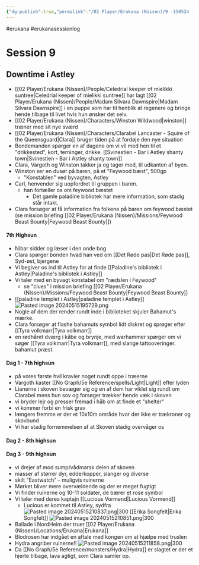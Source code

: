 ```yaml
---
{"dg-publish":true,"permalink":"/02 Player/Erukana (Nissen)/9 -150524 - Changer of time session 9/"}
---
```


#erukana #erukanasessionlog 

# Session 9 
## Downtime i Astley
- [[02 Player/Erukana (Nissen)/People/Celedrial keeper of mielikki suntree\|Celedrial keeper of mielikki suntree]] har lagt [[02 Player/Erukana (Nissen)/People/Madam Silvara Dawnspire\|Madam Silvara Dawnspire]] i en puppe som har til henblik at regenere og bringe hende tilbage til livet hvis hun ønsker det selv.
- [[02 Player/Erukana (Nissen)/Characters/Winston Wildwood\|winston]] træner med sit nye sværd
- [[02 Player/Erukana (Nissen)/Characters/Clarabel Lancaster - Squire of the Queensguard\|Clara]] bruger tiden på at fordøje den nye situation 
- Bondemanden spørger en af dagene om vi vil med hen til et "drikkested", kort, terninger, drikke. [[Svinestien - Bar i Astley shanty town\|Svinestien - Bar i Astley shanty town]]
- Clara, Vargoth og Winston takker ja og tager med, til udkanten af byen. 
- Winston ser en dusør på baren, på et "Feywood bæst", 500gp
	- "Konstablen" ved byvagten, Astley 
- Carl, henvender sig uopfordret til gruppen i baren. 
	- han fortæller os om feywood bæstet
		- Det gamle paladine bibliotek har mere information, som stadig står intakt.
- Clara forsøger at få information fra folkene på baren om feywood bæstet (se mission briefing [[02 Player/Erukana (Nissen)/Missions/Feywood Beast Bounty\|Feywood Beast Bounty]])
#### 7th Highsun 
- Nibar sidder og læser i den onde bog 
- Clara spørger bonden hvad han ved om [[Det Røde pas\|Det Røde pas]], Syd-øst, bjergene 
- Vi begiver os ind til Astley for at finde [[Paladine's bibliotek i Astley\|Paladine's bibliotek i Astley]] 
- Vi taler med en byvagt konstabel om "rædslen i Feywood"
	- se "clues" i mission briefing [[02 Player/Erukana (Nissen)/Missions/Feywood Beast Bounty\|Feywood Beast Bounty]]
- [[paladine templet i Astley\|paladine templet i Astley]]
![Pasted image 20240515195729.png](/img/user/10%20Attachments/Pasted%20image%2020240515195729.png)
- Nogle af dem der render rundt inde i biblioteket skjuler Bahamut's mærke.
- Clara forsøger at flashe bahamuts symbol lidt diskret og sprøger efter [[Tyra volkmarr\|Tyra volkmarr]]
- en rødhåret dværg i kåbe og brynje, med warhammer spørger om vi søger [[Tyra volkmarr\|Tyra volkmarr]], med slange tattooveringer. bahamut præst.
#### Dag 1 - 7th highsun
- på vores første hvil kravler noget rundt oppe i træerne
- Vargoth kaster [[No Graph/5e Reference/spells/Light\|Light]] efter lyden 
- Lianerne i skoven bevæger sig og en af dem har viklet sig rundt om Clarabel mens hun sov og forsøger trækker hende væk i skoven 
- vi bryder lejr og presser fremad i håb om at finde et "shelter"
- vi kommer forbi en frisk grav 
- længere fremme er der et 10x10m område hvor der ikke er trækroner og skovbund
- Vi har stadig fornemmelsen af at Skoven stadig overvåger os
#### Dag 2 - 8th highsun 
#### Dag 3 - 9th highsun 
- vi drejer af mod sump/vådmarsk delen af skoven 
- masser af størrer dyr, edderkopper, slanger og diverse 
- skilt "Eastwatch" - muligvis ruinerne 
- Mørket bliver mere overvældende og der er meget fugtigt
- Vi finder ruinerne og 10-11 soldater, de bærer et rose symbol 
- Vi taler med deres kaptajn [[Lucious Vormend\|Lucious Vormend]]
	- Lucious er kommet til Astley, sydfra 
![Pasted image 20240515210837.png|300](/img/user/10%20Attachments/Pasted%20image%2020240515210837.png)
[[Erika Songfelt\|Erika Songfelt]]
![Pasted image 20240515210851.png|300](/img/user/10%20Attachments/Pasted%20image%2020240515210851.png)
- Ballade i NordHeim der truer [[02 Player/Erukana (Nissen)/Locations/Erukana\|Erukana]] 
- Blodrosen har indgået en aftale med kongen om at hjælpe med truslen 
- Hydra angriber ruinerne!! 
![Pasted image 20240515211858.png|300](/img/user/10%20Attachments/Pasted%20image%2020240515211858.png)
- Da [[No Graph/5e Reference/monsters/Hydra\|Hydra]] er slagtet er der et hjerte tilbage, lava agtigt, som Clara samler op. 